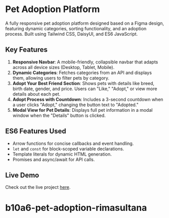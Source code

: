 # Pet Adoption Platform

A fully responsive pet adoption platform designed based on a Figma design, featuring dynamic categories, sorting functionality, and an adoption process. Built using Tailwind CSS, DaisyUI, and ES6 JavaScript.

## Key Features
1. **Responsive Navbar**: A mobile-friendly, collapsible navbar that adapts across all device sizes (Desktop, Tablet, Mobile).
2. **Dynamic Categories**: Fetches categories from an API and displays them, allowing users to filter pets by category.
3. **Adopt Your Best Friend Section**: Shows pets with details like breed, birth date, gender, and price. Users can "Like," "Adopt," or view more details about each pet.
4. **Adopt Process with Countdown**: Includes a 3-second countdown when a user clicks "Adopt," changing the button text to "Adopted."
5. **Modal View for Pet Details**: Displays full pet information in a modal window when the "Details" button is clicked.

## ES6 Features Used
- Arrow functions for concise callbacks and event handling.
- `let` and `const` for block-scoped variable declarations.
- Template literals for dynamic HTML generation.
- Promises and async/await for API calls.

## Live Demo
Check out the live project [here](#).
# b10a6-pet-adoption-rimasultana
